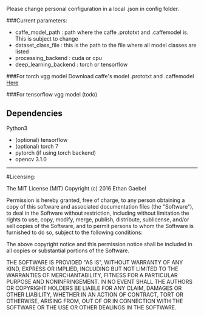 Please change personal configuration in a local .json in config folder.

###Current parameters:
- caffe_model_path : path where the caffe .prototxt and .caffemodel is. This is subject to change 
- dataset_class_file : this is the path to the file where all model classes are listed
- processing_backend : cuda or cpu
- deep_learning_backend : torch or tensorflow

###For torch vgg model
Download caffe's model .prototxt and .caffemodel [Here](https://gist.github.com/ksimonyan/f194575702fae63b2829)

###For tensorflow vgg model
(todo)

## Dependencies
Python3

- (optional) tensorflow
- (optional) torch 7
- pytorch (if using torch backend)
- opencv 3.1.0


---


#Licensing:

The MIT License (MIT)
Copyright (c) 2016 Ethan Gaebel
 
Permission is hereby granted, free of charge, to any person obtaining a copy of this software 
and associated documentation files (the "Software"), to deal in the Software without restriction, 
including without limitation the rights to use, copy, modify, merge, publish, distribute, sublicense, 
and/or sell copies of the Software, and to permit persons to whom the Software is furnished to do so, 
subject to the following conditions:

The above copyright notice and this permission notice shall be included in all copies or substantial 
portions of the Software.
 
THE SOFTWARE IS PROVIDED "AS IS", WITHOUT WARRANTY OF ANY KIND, EXPRESS OR IMPLIED, INCLUDING 
BUT NOT LIMITED TO THE WARRANTIES OF MERCHANTABILITY, FITNESS FOR A PARTICULAR PURPOSE AND NONINFRINGEMENT. 
IN NO EVENT SHALL THE AUTHORS OR COPYRIGHT HOLDERS BE LIABLE FOR ANY CLAIM, DAMAGES OR OTHER LIABILITY, 
WHETHER IN AN ACTION OF CONTRACT, TORT OR OTHERWISE, ARISING FROM, OUT OF OR IN CONNECTION WITH THE SOFTWARE 
OR THE USE OR OTHER DEALINGS IN THE SOFTWARE.
